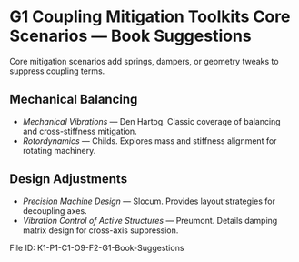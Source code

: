 # G1 Coupling Mitigation Toolkits Core Scenarios — Book Suggestions

Core mitigation scenarios add springs, dampers, or geometry tweaks to suppress coupling terms.

## Mechanical Balancing
* *Mechanical Vibrations* — Den Hartog. Classic coverage of balancing and cross-stiffness mitigation.
* *Rotordynamics* — Childs. Explores mass and stiffness alignment for rotating machinery.
## Design Adjustments
* *Precision Machine Design* — Slocum. Provides layout strategies for decoupling axes.
* *Vibration Control of Active Structures* — Preumont. Details damping matrix design for cross-axis suppression.

File ID: K1-P1-C1-O9-F2-G1-Book-Suggestions
